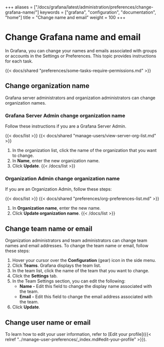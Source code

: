 +++
aliases = ["/docs/grafana/latest/administration/preferences/change-grafana-name/"]
keywords = ["grafana", "configuration", "documentation", "home"]
title = "Change name and email"
weight = 100
+++

# Change Grafana name and email

In Grafana, you can change your names and emails associated with groups or accounts in the Settings or Preferences. This topic provides instructions for each task.

{{< docs/shared "preferences/some-tasks-require-permissions.md" >}}

## Change organization name

Grafana server administrators and organization administrators can change organization names.

### Grafana Server Admin change organization name

Follow these instructions if you are a Grafana Server Admin.

{{< docs/list >}}
{{< docs/shared "manage-users/view-server-org-list.md" >}}

1. In the organization list, click the name of the organization that you want to change.
1. In **Name**, enter the new organization name.
1. Click **Update**.
   {{< /docs/list >}}

### Organization Admin change organization name

If you are an Organization Admin, follow these steps:

{{< docs/list >}}
{{< docs/shared "preferences/org-preferences-list.md" >}}

1. In **Organization name**, enter the new name.
1. Click **Update organization name**.
   {{< /docs/list >}}

## Change team name or email

Organization administrators and team administrators can change team names and email addresses.
To change the team name or email, follow these steps:

1. Hover your cursor over the **Configuration** (gear) icon in the side menu.
1. Click **Teams**. Grafana displays the team list.
1. In the team list, click the name of the team that you want to change.
1. Click the **Settings** tab.
1. In the Team Settings section, you can edit the following:
   - **Name -** Edit this field to change the display name associated with the team.
   - **Email -** Edit this field to change the email address associated with the team.
1. Click **Update**.

## Change user name or email

To learn how to edit your user information, refer to [Edit your profile]({{< relref "../manage-user-preferences/_index.md#edit-your-profile" >}}).
